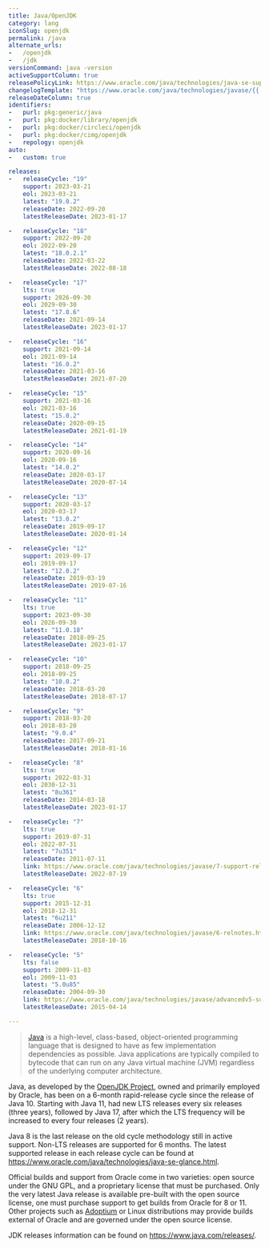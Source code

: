 ```yaml
---
title: Java/OpenJDK
category: lang
iconSlug: openjdk
permalink: /java
alternate_urls:
-   /openjdk
-   /jdk
versionCommand: java -version
activeSupportColumn: true
releasePolicyLink: https://www.oracle.com/java/technologies/java-se-support-roadmap.html
changelogTemplate: "https://www.oracle.com/java/technologies/javase/{{'__LATEST__'|replace:'.','-'}}-relnotes.html"
releaseDateColumn: true
identifiers:
-   purl: pkg:generic/java
-   purl: pkg:docker/library/openjdk
-   purl: pkg:docker/circleci/openjdk
-   purl: pkg:docker/cimg/openjdk
-   repology: openjdk
auto:
-   custom: true

releases:
-   releaseCycle: "19"
    support: 2023-03-21
    eol: 2023-03-21
    latest: "19.0.2"
    releaseDate: 2022-09-20
    latestReleaseDate: 2023-01-17

-   releaseCycle: "18"
    support: 2022-09-20
    eol: 2022-09-20
    latest: "18.0.2.1"
    releaseDate: 2022-03-22
    latestReleaseDate: 2022-08-18

-   releaseCycle: "17"
    lts: true
    support: 2026-09-30
    eol: 2029-09-30
    latest: "17.0.6"
    releaseDate: 2021-09-14
    latestReleaseDate: 2023-01-17

-   releaseCycle: "16"
    support: 2021-09-14
    eol: 2021-09-14
    latest: "16.0.2"
    releaseDate: 2021-03-16
    latestReleaseDate: 2021-07-20

-   releaseCycle: "15"
    support: 2021-03-16
    eol: 2021-03-16
    latest: "15.0.2"
    releaseDate: 2020-09-15
    latestReleaseDate: 2021-01-19

-   releaseCycle: "14"
    support: 2020-09-16
    eol: 2020-09-16
    latest: "14.0.2"
    releaseDate: 2020-03-17
    latestReleaseDate: 2020-07-14

-   releaseCycle: "13"
    support: 2020-03-17
    eol: 2020-03-17
    latest: "13.0.2"
    releaseDate: 2019-09-17
    latestReleaseDate: 2020-01-14

-   releaseCycle: "12"
    support: 2019-09-17
    eol: 2019-09-17
    latest: "12.0.2"
    releaseDate: 2019-03-19
    latestReleaseDate: 2019-07-16

-   releaseCycle: "11"
    lts: true
    support: 2023-09-30
    eol: 2026-09-30
    latest: "11.0.18"
    releaseDate: 2018-09-25
    latestReleaseDate: 2023-01-17

-   releaseCycle: "10"
    support: 2018-09-25
    eol: 2018-09-25
    latest: "10.0.2"
    releaseDate: 2018-03-20
    latestReleaseDate: 2018-07-17

-   releaseCycle: "9"
    support: 2018-03-20
    eol: 2018-03-20
    latest: "9.0.4"
    releaseDate: 2017-09-21
    latestReleaseDate: 2018-01-16

-   releaseCycle: "8"
    lts: true
    support: 2022-03-31
    eol: 2030-12-31
    latest: "8u361"
    releaseDate: 2014-03-18
    latestReleaseDate: 2023-01-17

-   releaseCycle: "7"
    lts: true
    support: 2019-07-31
    eol: 2022-07-31
    latest: "7u351"
    releaseDate: 2011-07-11
    link: https://www.oracle.com/java/technologies/javase/7-support-relnotes.html#R170_361
    latestReleaseDate: 2022-07-19

-   releaseCycle: "6"
    lts: true
    support: 2015-12-31
    eol: 2018-12-31
    latest: "6u211"
    releaseDate: 2006-12-12
    link: https://www.oracle.com/java/technologies/javase/6-relnotes.html#R160_211
    latestReleaseDate: 2018-10-16

-   releaseCycle: "5"
    lts: false
    support: 2009-11-03
    eol: 2009-11-03
    latest: "5.0u85"
    releaseDate: 2004-09-30
    link: https://www.oracle.com/java/technologies/javase/advancedv5-support-relnotes.html
    latestReleaseDate: 2015-04-14

---
```


> [Java](https://www.oracle.com/java/) is a high-level, class-based, object-oriented programming
> language that is designed to have as few implementation dependencies as possible. Java
> applications are typically compiled to bytecode that can run on any Java virtual machine (JVM)
> regardless of the underlying computer architecture.

Java, as developed by the [OpenJDK Project](https://openjdk.org/), owned and primarily employed by
Oracle, has been on a 6-month rapid-release cycle since the release of Java 10. Starting with
Java 11, had new LTS releases every six releases (three years), followed by Java 17, after which
the LTS frequency will be increased to every four releases (2 years).

Java 8 is the last release on the old cycle methodology still in active support. Non-LTS releases
are supported for 6 months. The latest supported release in each release cycle can be found at
<https://www.oracle.com/java/technologies/java-se-glance.html>.

Official builds and support from Oracle come in two varieties: open source under the GNU GPL, and a
proprietary license that must be purchased. Only the very latest Java release is available pre-built
with the open source license, one must purchase support to get builds from Oracle for 8 or 11.
Other projects such as [Adoptium](https://adoptium.net/) or Linux distributions may provide builds
external of Oracle and are governed under the open source license.

JDK releases information can be found on <https://www.java.com/releases/>.
